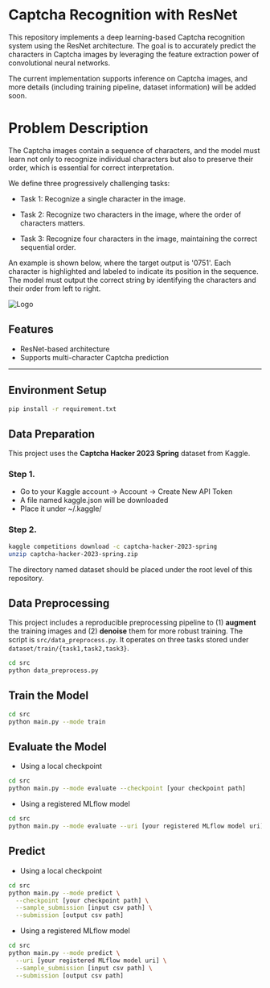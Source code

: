 # Captcha Recognition with ResNet

This repository implements a deep learning-based Captcha recognition system using the ResNet architecture. The goal is to accurately predict the characters in Captcha images by leveraging the feature extraction power of convolutional neural networks.

The current implementation supports inference on Captcha images, and more details (including training pipeline, dataset information) will be added soon.
# Problem Description
The Captcha images contain a sequence of characters, and the model must learn not only to recognize individual characters but also to preserve their order, which is essential for correct interpretation.

We define three progressively challenging tasks:

- Task 1: Recognize a single character in the image.

- Task 2: Recognize two characters in the image, where the order of characters matters.

- Task 3: Recognize four characters in the image, maintaining the correct sequential order.

An example is shown below, where the target output is '0751'. Each character is highlighted and labeled to indicate its position in the sequence. The model must output the correct string by identifying the characters and their order from left to right.

![Logo](https://i.postimg.cc/fy9TB6cr/2025-07-30-3-56-10.png)

## Features
- ResNet-based architecture
- Supports multi-character Captcha prediction

---
## Environment Setup
```bash
pip install -r requirement.txt
```
## Data Preparation 
This project uses the **Captcha Hacker 2023 Spring** dataset from Kaggle.
### Step 1. 
- Go to your Kaggle account → Account → Create New API Token
- A file named kaggle.json will be downloaded
- Place it under ~/.kaggle/
### Step 2. 
```bash
kaggle competitions download -c captcha-hacker-2023-spring
unzip captcha-hacker-2023-spring.zip
```
The directory named dataset should be placed under the root level of this repository.

## Data Preprocessing

This project includes a reproducible preprocessing pipeline to (1) **augment** the training images and (2) **denoise** them for more robust training. The script is `src/data_preprocess.py`. It operates on three tasks stored under `dataset/train/{task1,task2,task3}`.
```bash
cd src
python data_preprocess.py
```

## Train the Model
```bash
cd src
python main.py --mode train
```

## Evaluate the Model
- Using a local checkpoint
```bash
cd src
python main.py --mode evaluate --checkpoint [your checkpoint path]
```
- Using a registered MLflow model
```bash
cd src
python main.py --mode evaluate --uri [your registered MLflow model uri]
```

## Predict
- Using a local checkpoint
```bash
cd src
python main.py --mode predict \
  --checkpoint [your checkpoint path] \
  --sample_submission [input csv path] \
  --submission [output csv path]

```

- Using a registered MLflow model
```bash
cd src
python main.py --mode predict \
  --uri [your registered MLflow model uri] \
  --sample_submission [input csv path] \
  --submission [output csv path]

```


